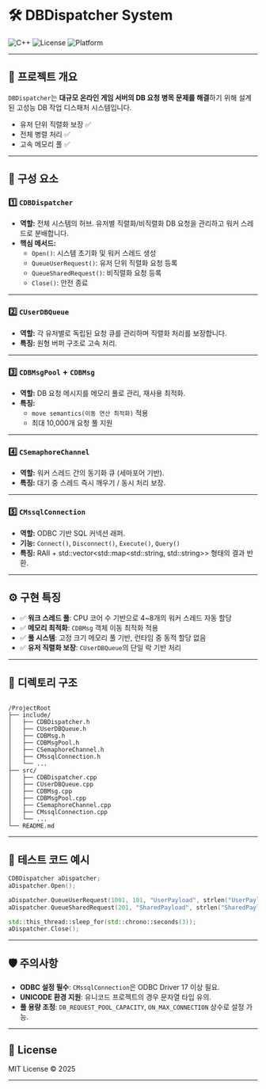 # 🛠️ DBDispatcher System

![C++](https://img.shields.io/badge/C%2B%2B-High%20Performance-blue.svg)
![License](https://img.shields.io/badge/License-MIT-green.svg)
![Platform](https://img.shields.io/badge/Platform-Windows-lightgrey.svg)

---

## 🚩 **프로젝트 개요**

`DBDispatcher`는 **대규모 온라인 게임 서버의 DB 요청 병목 문제를 해결**하기 위해 설계된 고성능 DB 작업 디스패처 시스템입니다.  
- 유저 단위 직렬화 보장 ✅
- 전체 병렬 처리 ✅
- 고속 메모리 풀 ✅

---

## 🧱 **구성 요소**

### 1️⃣ `CDBDispatcher`
- **역할:** 전체 시스템의 허브. 유저별 직렬화/비직렬화 DB 요청을 관리하고 워커 스레드로 분배합니다.
- **핵심 메서드:**
  - `Open()`: 시스템 초기화 및 워커 스레드 생성
  - `QueueUserRequest()`: 유저 단위 직렬화 요청 등록
  - `QueueSharedRequest()`: 비직렬화 요청 등록
  - `Close()`: 안전 종료

---

### 2️⃣ `CUserDBQueue`
- **역할:** 각 유저별로 독립된 요청 큐를 관리하며 직렬화 처리를 보장합니다.
- **특징:** 원형 버퍼 구조로 고속 처리.

---

### 3️⃣ `CDBMsgPool` + `CDBMsg`
- **역할:** DB 요청 메시지를 메모리 풀로 관리, 재사용 최적화.
- **특징:**  
  - `move semantics(이동 연산 최적화)` 적용  
  - 최대 10,000개 요청 풀 지원

---

### 4️⃣ `CSemaphoreChannel`
- **역할:** 워커 스레드 간의 동기화 큐 (세마포어 기반).
- **특징:** 대기 중 스레드 즉시 깨우기 / 동시 처리 보장.

---

### 5️⃣ `CMssqlConnection`
- **역할:** ODBC 기반 SQL 커넥션 래퍼.
- **기능:** `Connect()`, `Disconnect()`, `Execute()`, `Query()`
- **특징:** RAII + std::vector<std::map<std::string, std::string>> 형태의 결과 반환.

---

## ⚙️ **구현 특징**

- ✅ **워크 스레드 풀**: CPU 코어 수 기반으로 4~8개의 워커 스레드 자동 할당
- ✅ **메모리 최적화**: `CDBMsg` 객체 이동 최적화 적용
- ✅ **풀 시스템**: 고정 크기 메모리 풀 기반, 런타임 중 동적 할당 없음
- ✅ **유저 직렬화 보장**: `CUserDBQueue`의 단일 락 기반 처리

---

## 📂 **디렉토리 구조**

```

/ProjectRoot
├── include/
│   ├── CDBDispatcher.h
│   ├── CUserDBQueue.h
│   ├── CDBMsg.h
│   ├── CDBMsgPool.h
│   ├── CSemaphoreChannel.h
│   ├── CMssqlConnection.h
│   └── ...
├── src/
│   ├── CDBDispatcher.cpp
│   ├── CUserDBQueue.cpp
│   ├── CDBMsg.cpp
│   ├── CDBMsgPool.cpp
│   ├── CSemaphoreChannel.cpp
│   ├── CMssqlConnection.cpp
│   └── ...
└── README.md

````

---

## 🧪 **테스트 코드 예시**

```cpp
CDBDispatcher aDispatcher;
aDispatcher.Open();

aDispatcher.QueueUserRequest(1001, 101, "UserPayload", strlen("UserPayload"));
aDispatcher.QueueSharedRequest(201, "SharedPayload", strlen("SharedPayload"));

std::this_thread::sleep_for(std::chrono::seconds(3));
aDispatcher.Close();
````

---

## 🛡️ **주의사항**

* **ODBC 설정 필수**: `CMssqlConnection`은 ODBC Driver 17 이상 필요.
* **UNICODE 환경 지원**: 유니코드 프로젝트의 경우 문자열 타입 유의.
* **풀 용량 조정**: `DB_REQUEST_POOL_CAPACITY`, `ON_MAX_CONNECTION` 상수로 설정 가능.

---

## 📜 **License**

MIT License © 2025

---
